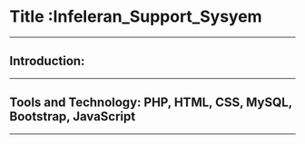 # Title :Infeleran_Support_Sysyem
---
## Introduction:
---
## Tools and Technology: PHP, HTML, CSS, MySQL, Bootstrap, JavaScript

---
